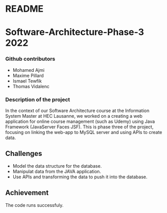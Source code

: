 # README
# Software-Architecture-Phase-3 2022

### Github contributors

- Mohamed Ajmi
- Maxime Pillard
- Ismael Tewfik
- Thomas Vidalenc

### Description of the project
In the context of our Software Architecture course at the Information System Master at HEC Lausanne, we worked on a creating a web application for online course management (such as Udemy) using Java Framework (JavaServer Faces JSF).
This is phase three of the project, focusing on linking the web-app to MySQL server and using APIs to create data.

## Challenges
- Model the data structure for the database.
- Manipulat data from the JAVA application.
- Use APIs and transforming the data to push it into the database.

## Achievement
The code runs successfuly.
